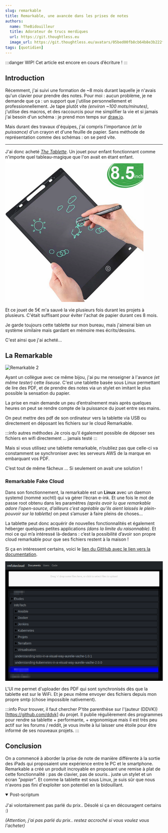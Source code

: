 ```yaml
---
slug: remarkable
title: Remarkable, une avancée dans les prises de notes
authors:
  name: TheBidouilleur
  title: Adorateur de trucs merdiques
  url: https://git.thoughtless.eu
  image_url: https://git.thoughtless.eu/avatars/05bed00fb8cb64b8e3b222f797bcd3d8
tags: [quotidien]
---
```


:::danger WIP!
Cet article est encore en cours d’écriture ! 
:::

## Introduction

Récemment, j'ai suivi une formation de ~8 mois durant laquelle je n'avais qu'un clavier pour prendre des notes. Pour moi : aucun problème, je ne demande que ça : un support que j'utilise personnellement et professionnellement. 
Je tape plutôt vite *(environ ~100 mots/minutes)*, j'utilise des macros, et des raccourcis pour me simplifier la vie et si jamais j'ai besoin d'un schéma : je prend mon temps sur [draw.io](https://draw.io).

Mais durant des travaux d'équipes, j'ai compris l'importance *(et la puissance)* d'un crayon et d'une feuille de papier.
Sans méthode de représentation comme des schémas : on se perd vite.

---

J'ai donc acheté [*The Tablette*](https://fr.aliexpress.com/item/1005002840252915.html). Un jouet pour enfant fonctionnant comme n'importe quel tableau-magique que l'on avait en étant enfant. 
![The Tablette](./TheTablette.png)

Et ce jouet de 5€ m'a sauvé la vie plusieurs fois durant les projets à plusieurs. C'était suffisant pour éviter l'achat de papier durant ces 8 mois. 

Je garde toujours cette tablette sur mon bureau, mais j'aimerai bien un système similaire mais gardant en mémoire mes écrits/dessins. 

C'est ainsi que j'ai acheté...

## La Remarkable

![Remarkable 2](https://cdn.pocket-lint.com/r/s/1201x/assets/images/154912-tablets-review-remarkable-2-paper-tablet-review-image7-f7asoviowy.JPG)

Ayant un collègue avec ce même bijou, j'ai pu me renseigner à l'avance *(et même tester)* cette *liseuse*. C'est une tablette basée sous Linux permettant de lire des PDF, et de prendre des notes via un stylet en imitant le plus possible la sensation du papier. 

La prise en main demande un peu d’entraînement mais après quelques heures on peut se rendre compte de la puissance du jouet entre ses mains.

On peut mettre des pdf de son ordinateur vers la tablette via USB ou directement en déposant les fichiers sur le cloud Remarkable. 

:::info autres méthodes 
Je crois qu’il également possible de déposer ses fichiers en wifi directement … jamais testé
:::

Mais si vous utilisez une tablette remarkable, n’oubliez pas que celle-ci va constamment se synchroniser avec les serveurs AWS de la marque en embarquant vos PDF.

C’est tout de même fâcheux … Si seulement on avait une solution ! 

### Remarkable Fake Cloud 

Dans son fonctionnement, la remarkable est un **Linux** avec un daemon systemd (nommé xochtl) qui va gérer l’écran e-ink. Et une fois le mot de passe root obtenu dans les paramètres *(après avoir lu que remarkable adore l’open-source, d’ailleurs c’est agréable qu’ils aient laissés le plein-pouvoir sur la tablette)* on peut s’amuser à faire pleins de choses…

La tablette peut donc acquérir de nouvelles fonctionnalités et également héberger quelques petites applications *(dans la limite du raisonnable)*. 
Et moi ce qui m’a intéressé là-dedans : c’est la possibilité d’avoir son propre cloud remarkable pour que ses fichiers restent à la maison !

Si ça en intéressent certains, voici le [lien du GitHub avec le lien vers la documentation](https://github.com/ddvk/rmfakecloud).

![RMFakeCloud](./rmfakecloud.png)

L'UI me permet d'uploader des PDF qui sont synchronisés dès que la tablette est sur le WiFi. Et je peux même envoyer des fichiers depuis mon propre smtp (chose impossible nativement).

:::info Pour trouver, il faut chercher
P'tite parenthèse sur l'(auteur (DDVK))[https://github.com/ddvk] du projet. 
Il publie régulièrement des programmes pour rendre sa tablette + performante, + ergonomique mais il est très peu actif sur les forums / reddit, je vous invite à lui laisser une étoile pour être informé de ses nouveaux projets.
:::

## Conclusion

On a commencé à aborder la prise de note de manière différente à la sortie des iPads qui proposaient une expérience entre le PC et le smartphone. Remarkable a créé un produit incroyable en proposant une remise à plat de cette fonctionnalité : pas de clavier, pas de souris.. juste un stylet et un écran *"papier"*. 
Et comme la tablette est sous Linux, je suis sûr que nous n'avons pas fini d'exploiter son potentiel en la bidouillant. 


<details open>
<summary>Post-scriptum</summary>
<br>
J'ai volontairement pas parlé du prix.. Désolé si ça en découragent certains :) 
</details>


*(Attention, j'ai pas parlé du prix.. restez accroché si vous voulez vous l'acheter)*



